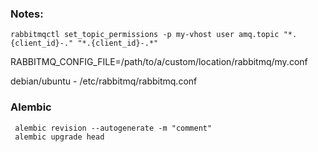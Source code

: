 
### Notes:

````
rabbitmqctl set_topic_permissions -p my-vhost user amq.topic "*.{client_id}-." "*.{client_id}-.*"
````
RABBITMQ_CONFIG_FILE=/path/to/a/custom/location/rabbitmq/my.conf

debian/ubuntu - /etc/rabbitmq/rabbitmq.conf

### Alembic

````
 alembic revision --autogenerate -m "comment"
 alembic upgrade head
````


